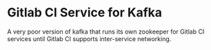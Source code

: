 # Gitlab CI Service for Kafka

A very poor version of kafka that runs its own zookeeper for Gitlab CI services until
Gitlab CI supports inter-service networking.
